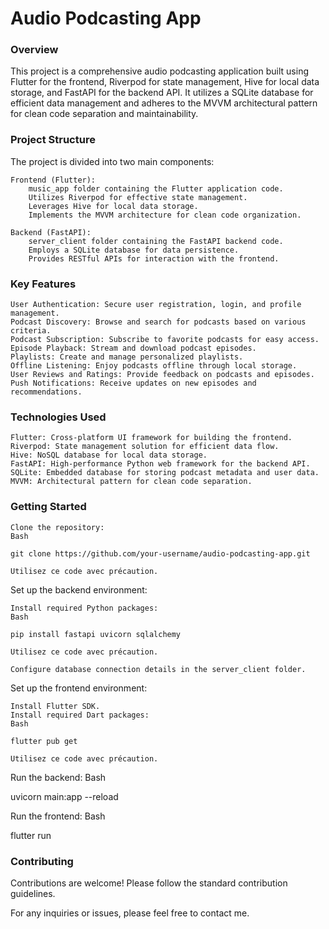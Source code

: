 # Audio Podcasting App

### Overview

This project is a comprehensive audio podcasting application built using Flutter for the frontend, Riverpod for state management, Hive for local data storage, and FastAPI for the backend API. It utilizes a SQLite database for efficient data management and adheres to the MVVM architectural pattern for clean code separation and maintainability.

### Project Structure

The project is divided into two main components:

    Frontend (Flutter):
        music_app folder containing the Flutter application code.
        Utilizes Riverpod for effective state management.
        Leverages Hive for local data storage.
        Implements the MVVM architecture for clean code organization.

    Backend (FastAPI):
        server_client folder containing the FastAPI backend code.
        Employs a SQLite database for data persistence.
        Provides RESTful APIs for interaction with the frontend.

### Key Features

    User Authentication: Secure user registration, login, and profile management.
    Podcast Discovery: Browse and search for podcasts based on various criteria.
    Podcast Subscription: Subscribe to favorite podcasts for easy access.
    Episode Playback: Stream and download podcast episodes.
    Playlists: Create and manage personalized playlists.
    Offline Listening: Enjoy podcasts offline through local storage.
    User Reviews and Ratings: Provide feedback on podcasts and episodes.
    Push Notifications: Receive updates on new episodes and recommendations.

### Technologies Used

    Flutter: Cross-platform UI framework for building the frontend.
    Riverpod: State management solution for efficient data flow.
    Hive: NoSQL database for local data storage.
    FastAPI: High-performance Python web framework for the backend API.
    SQLite: Embedded database for storing podcast metadata and user data.
    MVVM: Architectural pattern for clean code separation.

### Getting Started

    Clone the repository:
    Bash

    git clone https://github.com/your-username/audio-podcasting-app.git

    Utilisez ce code avec précaution.

Set up the backend environment:

    Install required Python packages:
    Bash

    pip install fastapi uvicorn sqlalchemy

    Utilisez ce code avec précaution.

    Configure database connection details in the server_client folder.

Set up the frontend environment:

    Install Flutter SDK.
    Install required Dart packages:
    Bash

    flutter pub get

    Utilisez ce code avec précaution.

Run the backend:
Bash

uvicorn main:app --reload

Run the frontend:
Bash

flutter run

### Contributing

Contributions are welcome! Please follow the standard contribution guidelines.

For any inquiries or issues, please feel free to contact me.
